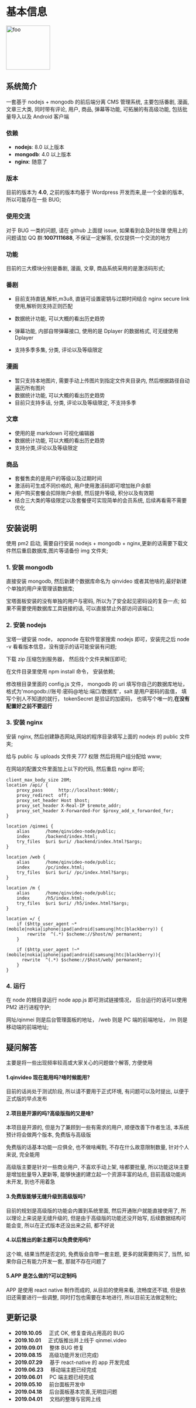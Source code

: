 # 基本信息

<img :src="$withBase('/logo.svg')" alt="foo" width="120">

## 系统简介

一套基于 nodejs + mongodb 的前后端分离 CMS 管理系统, 主要包括番剧, 漫画, 文章三大类,
同时带有评论, 用户, 商品, 弹幕等功能, 可拓展的有高级功能, 包括批量导入以及 Android 客户端

### 依赖

- **nodejs**: 8.0 以上版本
- **mongodb**: 4.0 以上版本
- **nginx**: 随意了

### 版本

目前的版本为 **4.0**, 之前的版本均基于 Wordpress 开发而来,是一个全新的版本, 所以可能存在一些 BUG;

### 使用交流

对于 BUG 一类的问题, 请在 github 上面提 issue, 如果看到会及时处理
使用上的问题请加 QQ 群:**1007111688**, 不保证一定解答, 仅仅提供一个交流的地方

### 功能

目前的三大模块分别是番剧, 漫画, 文章, 商品系统采用的是激活码形式;

### 番剧

- 目前支持直链,解析,m3u8, 直链可设置密钥与过期时间结合 nginx secure link 使用,解析则支持正则匹配

- 数据统计功能, 可以大概的看出历史趋势
- 弹幕功能, 内部自带弹幕接口, 使用的是 Dplayer 的数据格式, 可无缝使用 Dplayer
- 支持多季多集, 分类, 评论以及等级限定

### 漫画

- 暂只支持本地图片, 需要手动上传图片到指定文件夹目录内, 然后根据路径自动遍历所有图片
- 数据统计功能, 可以大概的看出历史趋势
- 目前只支持多话, 分类, 评论以及等级限定, 不支持多季

### 文章

- 使用的是 markdown 可视化编辑器
- 数据统计功能, 可以大概的看出历史趋势
- 支持分类,评论以及等级限定

### 商品

- 套餐售卖的是用户的等级以及过期时间
- 激活码可生成不同价格的, 用户使用激活码即可增加账户余额
- 用户购买套餐会扣除账户余额, 然后提升等级, 积分以及有效期
- 结合三大类的等级限定以及套餐便可实现简单的会员系统, 后续再看需不需要优化

## 安装说明

使用 pm2 启动, 需要自行安装 nodejs + mongodb + nginx,更新的话需要下载文件然后重启数据库,图片等请备份 img 文件夹;

### 1. 安装 mongodb

直接安装 mongodb, 然后新建个数据库命名为 qinvideo 或者其他啥的,最好新建个单独的用户来管理该数据库;

宝塔面板安装的没有单独的用户与密码, 所以为了安全起见密码设的复杂一点;
如果不需要使用数据库工具链接的话, 可以直接禁止外部访问该端口;

### 2. 安装 nodejs

宝塔一键安装 node， appnode 在软件管家搜索 nodejs 即可，安装完之后 node -v 看看版本信息，没有提示的话可能安装有问题;

下载 zip 压缩包到服务器， 然后找个文件夹解压即可;

在文件目录里使用 npm install 命令， 安装依赖;

修改根目录里面的 config.js 文件， mongodb 的 uri 填写你自己的数据库地址，格式为'mongodb://账号:密码@地址:端口/数据库'，salt 是用户密码的盐值， 填写个别人不知道的就行， tokenSecret 是验证的加密码， 也填写个唯一的,**在没有配置好之前不要运行**

### 3. 安装 nginx

安装 nginx, 然后创建静态网站,网站的程序目录填写上面的 nodejs 的 public 文件夹;

给与 public 与 uploads 文件夹 777 权限 然后将用户组分配给 www;

在网站的配置文件里面加上以下的代码, 然后重启 nginx 即可;

```apacheconf
client_max_body_size 20M;
location /api/ {
    proxy_pass      http://localhost:9000/;
    proxy_redirect  off;
    proxy_set_header Host $host;
    proxy_set_header X-Real-IP $remote_addr;
    proxy_set_header X-Forwarded-For $proxy_add_x_forwarded_for;
}

location /qinmei {
    alias      /home/qinvideo-node/public;
    index      /backend/index.html;
    try_files  $uri $uri/ /backend/index.html?$args;
}

location /web {
    alias      /home/qinvideo-node/public;
    index      /pc/index.html;
    try_files  $uri $uri/ /pc/index.html?$args;
}

location /m {
    alias      /home/qinvideo-node/public;
    index      /h5/index.html;
    try_files  $uri $uri/ /h5/index.html?$args;
}

location =/ {
    if ($http_user_agent ~* (mobile|nokia|iphone|ipad|android|samsung|htc|blackberry)) {
        rewrite  ^(.*) $scheme://$host/m/ permanent;
    }

    if ($http_user_agent !~* (mobile|nokia|iphone|ipad|android|samsung|htc|blackberry)){
      rewrite  ^(.*) $scheme://$host/web/ permanent;
    }
}
```

### 4. 运行

在 node 的根目录运行 node app.js 即可测试链接情况， 后台运行的话可以使用 PM2 进行进程守护;

网址/qinmei 则是后台管理面板的地址， /web 则是 PC 端的前端地址， /m 则是移动端的前端地址;

## 疑问解答

主要是将一些出现频率较高或大家关心的问题做个解答, 方便使用

#### 1.qinvideo 现在能用吗?啥时候能用?

目前的话尚处于测试阶段, 所以请不要用于正式环境, 有问题可以及时提出, 以便于正式版的早点发布

#### 2.项目是开源的吗?高级版指的又是啥?

本项目是开源的, 但是为了兼顾到一些有需求的用户, 顺便改善下作者生活, 本系统预计将会做两个版本, 免费版与高级版

免费版的话基本功能一应俱全, 也不做啥阉割, 不存在什么故意限制数量, 针对个人来说, 完全能用

高级版主要是针对一些商业用户, 不喜欢手动上架, 啥都要批量, 所以功能这块主要是增加批量导入更新等, 能够快速的建立起一个资源丰富的站点, 目前高级功能尚未开发, 到也不用着急

#### 3.免费版能够无缝升级到高级版吗?

目前的规划是高级版的功能会内置到系统里面, 然后开通账户就能直接使用了, 所以理论上来说是无缝升级的, 但是由于高级版的功能还没开始写, 后续数据结构可能会变, 所以在正式版本还没出来之前, 都不好说

#### 4.以后推出的新主题可以免费使用吗?

这个嘛, 结果当然是否定的, 免费版会自带一套主题, 更多的就需要购买了, 当然, 如果你自己有能力开发一套, 那就不存在问题了

#### 5.APP 是怎么做的?可以定制吗

APP 是使用 react native 制作而成的, 从目前的使用来看, 流畅度还不错, 但是依旧还需要进行一些调整, 同时打包也需要在本地进行, 所以目前无法做定制化;

## 更新记录

- **2019.10.05** &nbsp;&nbsp;&nbsp;&nbsp;正式 OK, 修复查询占用高的 BUG
- **2019.10.01** &nbsp;&nbsp;&nbsp;&nbsp;正式版推出并上线于 qinmei.video
- **2019.09.01** &nbsp;&nbsp;&nbsp;&nbsp;整体 BUG 修复
- **2019.08.15** &nbsp;&nbsp;&nbsp;&nbsp;高级功能开发(已完成)
- **2019.07.29** &nbsp;&nbsp;&nbsp;&nbsp;基于 react-native 的 app 开发完成
- **2019.06.23** &nbsp;&nbsp;&nbsp;&nbsp;移动端主题已经完成
- **2019.06.01** &nbsp;&nbsp;&nbsp;&nbsp;PC 端主题已经完成
- **2019.05.10** &nbsp;&nbsp;&nbsp;&nbsp;前台面板开发中
- **2019.04.18** &nbsp;&nbsp;&nbsp;&nbsp;后台面板基本完善,无明显问题
- **2019.04.01** &nbsp;&nbsp;&nbsp;&nbsp;文档的整理与官网上线
